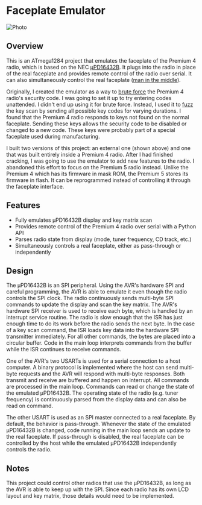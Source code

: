 # Faceplate Emulator

![Photo](https://user-images.githubusercontent.com/52712/38438414-51397070-398f-11e8-9e25-50ecb827c07f.jpg)

## Overview

This is an ATmega1284 project that emulates the faceplate of the Premium 4 radio, which is based on the NEC [µPD16432B](http://6502.org/documents/datasheets/nec/nec_upd16432b_2000_dec.pdf).  It plugs into the radio in place of the real faceplate and provides remote control of the radio over serial.  It can also simultaneously control the real faceplate ([man in the middle](https://en.wikipedia.org/wiki/Man-in-the-middle_attack)).

Originally, I created the emulator as a way to [brute force](https://en.wikipedia.org/wiki/Brute-force_attack) the Premium 4 radio's security code.
I was going to set it up to try entering codes unattended.  I didn't end up using it for brute force.  Instead, I used it to [fuzz](https://en.wikipedia.org/wiki/Fuzzing) the key scan by sending all possible key codes for varying durations.  I found that the Premium 4 radio responds to keys not found on the normal faceplate.  Sending these keys allows the security code to be disabled or changed to a new code.  These keys were probably part of a special faceplate used during manufacturing.

I built two versions of this project: an external one (shown above) and one that was built entirely inside a Premium 4 radio.  After I had finished cracking, I was going to use the emulator to add new features to the radio.  I abandoned this effort to focus on the Premium 5 radio instead.  Unlike the Premium 4 which has its firmware in mask ROM, the Premium 5 stores its firmware in flash.  It can be reprogrammed instead of controlling it through the faceplate interface.

## Features

- Fully emulates µPD16432B display and key matrix scan
- Provides remote control of the Premium 4 radio over serial with a Python API
- Parses radio state from display (mode, tuner frequency, CD track, etc.)
- Simultaneously controls a real faceplate, either as pass-through or independently

## Design

The µPD16432B is an SPI peripheral.  Using the AVR's hardware SPI and careful programming, the AVR is able to emulate it even though the radio controls the SPI clock.  The radio continuously sends multi-byte SPI commands to update the display and scan the key matrix.  The AVR's hardware SPI receiver is used to receive each byte, which is handled by an interrupt service routine.  The radio is slow enough that the ISR has just enough time to do its work before the radio sends the next byte.  In the case of a key scan command, the ISR loads key data into the hardware SPI transmitter immediately.  For all other commands, the bytes are placed into a circular buffer.  Code in the main loop interprets commands from the buffer while the ISR continues to receive commands.

One of the AVR's two USARTs is used for a serial connection to a host computer.  A binary protocol is implemented where the host can send multi-byte requests and the AVR will respond with multi-byte responses.  Both transmit and receive are buffered and happen on  interrupt.  All commands are processed in the main loop.  Commands can read or change the state of the emulated µPD16432B.  The operating state of the radio (e.g. tuner frequency) is continuously parsed from the display data and can also be read on command.  

The other USART is used as an SPI master connected to a real faceplate.  By default, the behavior is pass-through.  Whenever the state of the emulated µPD16432B is changed, code running in the main loop sends an update to the real faceplate.  If pass-through is disabled, the real faceplate can be controlled by the host while the emulated µPD16432B independently controls the radio.

## Notes

This project could control other radios that use the µPD16432B, as long as the AVR is able to keep up with the SPI.  Since each radio has its own LCD layout and key matrix, those details would need to be implemented.

